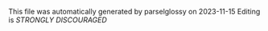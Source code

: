 This file was automatically generated by parselglossy on 2023-11-15
Editing is *STRONGLY DISCOURAGED*
